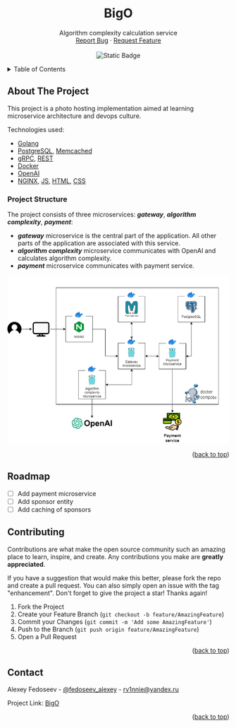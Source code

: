 <a name="readme-top"></a>
<!-- PROJECT LOGO -->
<br />
<div align="center">
<h1 align="center">BigO</h1>
    <p align="center">
        Algorithm complexity calculation service
        <br />
        <a href="https://github.com/rvinnie/bigO/issues">Report Bug</a>
        ·
        <a href="https://github.com/rvinnie/bigO/issues">Request Feature</a>
        <br />
        <br />
        <img alt="Static Badge" src="https://img.shields.io/badge/Go-v1.20-EEEEEE?logo=go&logoColor=white&labelColor=00ADD8">
    </p>
</div>

<!-- TABLE OF CONTENTS -->
<details>
  <summary>Table of Contents</summary>
  <ol>
    <li><a href="#about-the-project">About The Project</a>
      <ul>
        <li><a href="#project-structure">Project Structure</a></li>
      </ul>
    </li>
    <li><a href="#roadmap">Roadmap</a></li>
    <li><a href="#contributing">Contributing</a></li>
    <li><a href="#contact">Contact</a></li>
  </ol>
</details>

<!-- ABOUT THE PROJECT -->
## About The Project

This project is a photo hosting implementation aimed at learning microservice architecture and devops culture.

Technologies used:
* [Golang](https://go.dev/)
* [PostgreSQL](https://www.postgresql.org/), [Memcached](https://memcached.org/)
* [gRPC](https://grpc.io/), [REST](https://ru.wikipedia.org/wiki/REST)
* [Docker](https://www.docker.com/)
* [OpenAI](https://openai.com/)
* [NGINX](https://nginx.org/), [JS](https://developer.mozilla.org/en-US/docs/Web/JavaScript), [HTML](https://developer.mozilla.org/en-US/docs/Web/HTML), [CSS](https://developer.mozilla.org/en-US/docs/Web/CSS)

<!-- PROJECT STRUCTURE -->
### Project Structure
The project consists of three microservices: ***gateway***, ***algorithm complexity***, ***payment***:
- ***gateway*** microservice is the central part of the application. All other parts of the application are associated with this service.
- ***algorithm complexity*** microservice communicates with OpenAI and calculates algorithm complexity.
- ***payment*** microservice communicates with payment service.

<img src="images/diagram.png" alt="diagram">
<p align="right">(<a href="#readme-top">back to top</a>)</p>

<!-- ROADMAP -->
## Roadmap

- [ ] Add payment microservice
- [ ] Add sponsor entity
- [ ] Add caching of sponsors

<!-- CONTRIBUTING -->
## Contributing

Contributions are what make the open source community such an amazing place to learn, inspire, and create. Any contributions you make are **greatly appreciated**.

If you have a suggestion that would make this better, please fork the repo and create a pull request. You can also simply open an issue with the tag "enhancement".
Don't forget to give the project a star! Thanks again!

1. Fork the Project
2. Create your Feature Branch (`git checkout -b feature/AmazingFeature`)
3. Commit your Changes (`git commit -m 'Add some AmazingFeature'`)
4. Push to the Branch (`git push origin feature/AmazingFeature`)
5. Open a Pull Request

<p align="right">(<a href="#readme-top">back to top</a>)</p>

<!-- CONTACT -->
## Contact

Alexey Fedoseev - [@fedoseev_alexey](https://t.me/fedoseev_alexey) - rv1nnie@yandex.ru

Project Link: [BigO](https://github.com/rvinnie/bigO)

<p align="right">(<a href="#readme-top">back to top</a>)</p>
